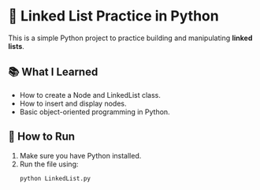 # 🧠 Linked List Practice in Python

This is a simple Python project to practice building and manipulating **linked lists**.

## 📚 What I Learned
- How to create a Node and LinkedList class.
- How to insert and display nodes.
- Basic object-oriented programming in Python.

## 🔧 How to Run
1. Make sure you have Python installed.
2. Run the file using:
   ```bash
   python LinkedList.py
